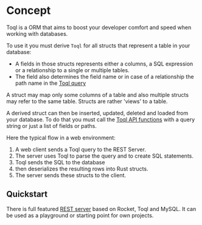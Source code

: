 # Concept

Toql is a ORM that aims to boost your developer comfort and speed when working with databases.

To use it you must derive `Toql` for all structs that represent a table in your database:
- A fields in those structs represents either a columns, a SQL expression or a
relationship to a single or multiple tables.
- The field also determines the field name or in case of a relationship the path name in the [Toql query](5-query-language/1-introduction.md)

A struct may map only some columns of a table and also multiple structs may refer to the same table. Structs are rather 'views' to a table.

A derived struct can then be inserted, updated, deleted and loaded from your database. To do that you must call the [Toql API functions](3-api/1-introduction.md) with a query string or just a list of fields or paths.

Here the typical flow in a web environment:
1. A web client sends a Toql query to the REST Server.
2. The server uses Toql to parse the query and to create SQL statements.
3. Toql sends the SQL to the database
4. then deserializes the resulting rows into Rust structs.
5. The server sends these structs to the client.

## Quickstart
There is full featured [REST server](https://github.com/roy-ganz/todo_rotomy) based on Rocket, Toql and MySQL. It can be used as a playground or starting point for own projects.


